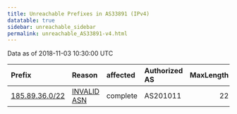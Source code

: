 ```yaml
---
title: Unreachable Prefixes in AS33891 (IPv4)
datatable: true
sidebar: unreachable_sidebar
permalink: unreachable_AS33891-v4.html
---
```


Data as of 2018-11-03 10:30:00 UTC


<div class="datatable-begin"></div>

| Prefix                                                 | Reason                                                                                                | affected   | Authorized AS   |   MaxLength | Anchor                                         |   unreachable /24s |
|:-------------------------------------------------------|:------------------------------------------------------------------------------------------------------|:-----------|:----------------|------------:|:-----------------------------------------------|-------------------:|
| [185.89.36.0/22](https://stat.ripe.net/185.89.36.0/22) | [INVALID ASN](https://rpki-validator.ripe.net/announcement-preview?asn=AS33891&prefix=185.89.36.0/22) | complete   | AS201011        |          22 | [RIPE](unreachable_RIPE_NCC_RPKI_Root-v4.html) |                  4 |

<div class="datatable-end"></div>